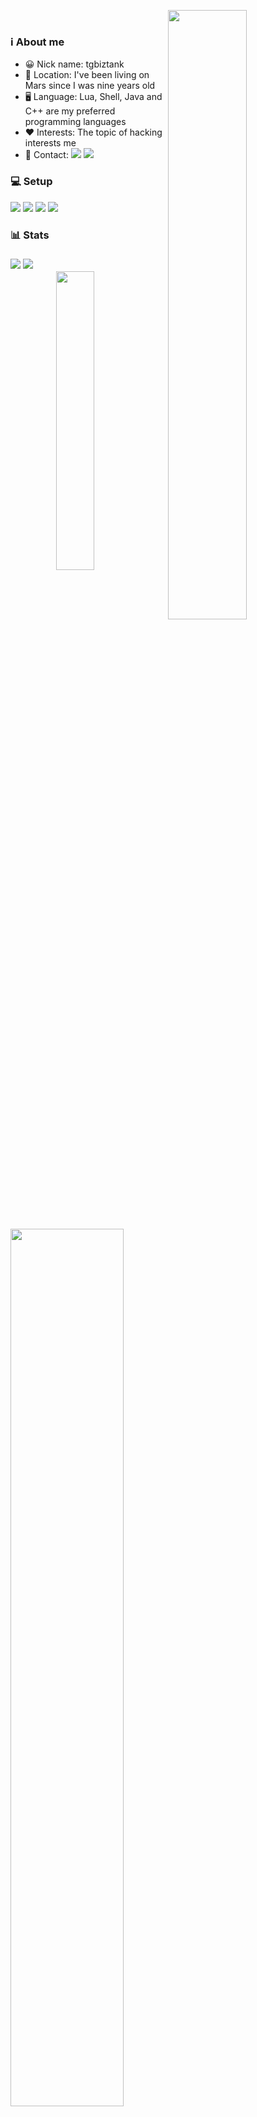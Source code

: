 <!-- Kha Banh Gif quay cuc cang -->
<a href="https://facebook.com/tgbiztank"><img align="right" src="https://d14eu5yur8w3te.cloudfront.net/api/v1/media/baseclub-media-uploads-production/42c19c32-4c74-4f40-bee6-20ce539b22f8.gif" width="50%"></a></br><h3>ℹ️ About me</h3>
<ul>
<!-- Infomation -->
<li>😀 Nick name: tgbiztank</li>
<li>📍 Location: I've been living on Mars since I was nine years old</li>
<li>🖥️ Language: Lua, Shell, Java and C++ are my preferred programming languages</li>
<li>❤️ Interests: The topic of hacking interests me</li>
<li>📇 Contact: 
<a href="https://facebook.com/tgbiztank"><img src="https://img.shields.io/badge/-Facebook-blue?style=flat-square&logo=Facebook&logoColor=white&link=https://facebook.com/tgbiztank"></a>
<a href="mailto:tgbiztank@gmail.com" ><img src="https://img.shields.io/badge/-Gmail-red?style=flat-square&logo=Gmail&logoColor=white&link=mailto:tgbiztank@gmail.com"></a></li>
</ul>
<!-- PC Setup -->
<h3>💻 Setup</h3>

<a href="https://archlinux.org/" target="_blank" rel="noopener"><img src="https://img.shields.io/badge/Arch-282a36?style=for-the-badge&logo=archlinux&logoColor=8f8f2"></a>
<a href="https://www.google.com/chrome/" target="_blank"><img src="https://img.shields.io/badge/Chrome-282a36?style=for-the-badge&logo=google-chrome&logoColor=f8f8f2"></a>
<a href="https://neovim.io/" target="_blank"><img src="https://img.shields.io/badge/Neovim-282a36?style=for-the-badge&logo=neovim&logoColor=50fa7b"></a>
<a href="https://git-scm.com/" target="_blank"><img src="https://img.shields.io/badge/Git-282a36?style=for-the-badge&logo=git&logoColor=ff5555"></a>
<!-- Stats -->
<h3>📊 Stats<h3>
<a href="https://github.com/tgbiztank"><img src="https://komarev.com/ghpvc/?username=tgbiztank&color=ff79c6"></a>
<a href="https://wakatime.com/@tgbiztank"><img src="https://wakatime.com/badge/user/7560b813-7116-473c-908c-e3a849fb6437.png"/></a>
<br>
<a href="https://wakatime.com/@tgbiztank"><img align="right" src="https://github-readme-stats.vercel.app/api/top-langs/?username=tgbiztank&layout=compact&theme=dracula" width="35%"></a>
<a href="https://github.com/tgbiztank"><img align="left" src="https://github-profile-summary-cards.vercel.app/api/cards/profile-details?username=tgbiztank&theme=dracula" width="60%"></a>
